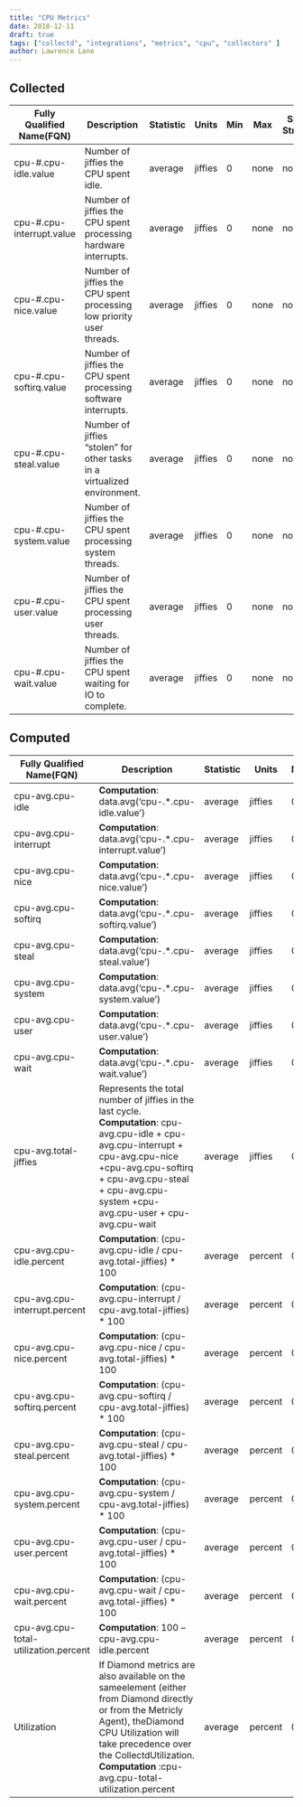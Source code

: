 ```yaml
---
title: "CPU Metrics"
date: 2018-12-11
draft: true
tags: ["collectd", "integrations", "metrics", "cpu", "collectors" ]
author: Lawrence Lane
---
```


## Collected

| Fully Qualified Name(FQN) | Description                                                              | Statistic | Units   | Min | Max  | Sparse Data Strategy(SDS) | BASE | CORR | UTIL |
|---------------------------|--------------------------------------------------------------------------|-----------|---------|-----|------|---------------------------|------|------|------|
| cpu-#.cpu-idle.value      | Number of jiffies the CPU spent idle.                                    | average   | jiffies | 0   | none | none                      | yes  | no   | no   |
| cpu-#.cpu-interrupt.value | Number of jiffies the CPU spent processing hardware interrupts.          | average   | jiffies | 0   | none | none                      | yes  | no   | no   |
| cpu-#.cpu-nice.value      | Number of jiffies the CPU spent processing low priority user threads.    | average   | jiffies | 0   | none | none                      | yes  | no   | no   |
| cpu-#.cpu-softirq.value   | Number of jiffies the CPU spent processing software interrupts.          | average   | jiffies | 0   | none | none                      | yes  | no   | no   |
| cpu-#.cpu-steal.value     | Number of jiffies “stolen” for other tasks in a virtualized environment. | average   | jiffies | 0   | none | none                      | yes  | no   | no   |
| cpu-#.cpu-system.value    | Number of jiffies the CPU spent processing system threads.               | average   | jiffies | 0   | none | none                      | yes  | no   | no   |
| cpu-#.cpu-user.value      | Number of jiffies the CPU spent processing user threads.                 | average   | jiffies | 0   | none | none                      | yes  | no   | no   |
| cpu-#.cpu-wait.value      | Number of jiffies the CPU spent waiting for IO to complete.              | average   | jiffies | 0   | none | none                      | yes  | no   | no   |

## Computed

| Fully Qualified Name(FQN)             | Description                                                                                                                                                                                                                                        | Statistic | Units   | Min | Max  | BASE | CORR | UTIL |
|---------------------------------------|----------------------------------------------------------------------------------------------------------------------------------------------------------------------------------------------------------------------------------------------------|-----------|---------|-----|------|------|------|------|
| cpu-avg.cpu-idle                      | **Computation**: data.avg(‘cpu-.*.cpu-idle.value’)                                                                                                                                                                                                      | average   | jiffies | 0   | none | no   | no   | no   |
| cpu-avg.cpu-interrupt                 | **Computation**: data.avg(‘cpu-.*.cpu-interrupt.value’)                                                                                                                                                                                                 | average   | jiffies | 0   | none | no   | no   | no   |
| cpu-avg.cpu-nice                      | **Computation**: data.avg(‘cpu-.*.cpu-nice.value’)                                                                                                                                                                                                       | average   | jiffies | 0   | none | no   | no   | no   |
| cpu-avg.cpu-softirq                   | **Computation**: data.avg(‘cpu-.*.cpu-softirq.value’)                                                                                                                                                                                                   | average   | jiffies | 0   | none | no   | no   | no   |
| cpu-avg.cpu-steal                     | **Computation**: data.avg(‘cpu-.*.cpu-steal.value’)                                                                                                                                                                                                     | average   | jiffies | 0   | none | no   | no   | no   |
| cpu-avg.cpu-system                    | **Computation**: data.avg(‘cpu-.*.cpu-system.value’)                                                                                                                                                                                                    | average   | jiffies | 0   | none | no   | no   | no   |
| cpu-avg.cpu-user                      | **Computation**: data.avg(‘cpu-.*.cpu-user.value’)                                                                                                                                                                                                      | average   | jiffies | 0   | none | no   | no   | no   |
| cpu-avg.cpu-wait                      | **Computation**: data.avg(‘cpu-.*.cpu-wait.value’)                                                                                                                                                                                                      | average   | jiffies | 0   | none | no   | no   | no   |
| cpu-avg.total-jiffies                 | Represents the total number of jiffies in the last cycle. **Computation**: cpu-avg.cpu-idle + cpu-avg.cpu-interrupt + cpu-avg.cpu-nice +cpu-avg.cpu-softirq + cpu-avg.cpu-steal + cpu-avg.cpu-system +cpu-avg.cpu-user + cpu-avg.cpu-wait                | average   | jiffies | 0   | none | no   | no   | no   |
| cpu-avg.cpu-idle.percent              | **Computation**: (cpu-avg.cpu-idle / cpu-avg.total-jiffies) * 100                                                                                                                                                                                       | average   | percent | 0   | 100  | yes  | yes  | no   |
| cpu-avg.cpu-interrupt.percent         | **Computation**: (cpu-avg.cpu-interrupt / cpu-avg.total-jiffies) * 100                                                                                                                                                                                  | average   | percent | 0   | 100  | yes  | yes  | no   |
| cpu-avg.cpu-nice.percent              | **Computation**: (cpu-avg.cpu-nice / cpu-avg.total-jiffies) * 100                                                                                                                                                                                       | average   | percent | 0   | 100  | yes  | yes  | no   |
| cpu-avg.cpu-softirq.percent           | **Computation**: (cpu-avg.cpu-softirq / cpu-avg.total-jiffies) * 100                                                                                                                                                                                    | average   | percent | 0   | 100  | yes  | yes  | no   |
| cpu-avg.cpu-steal.percent             | **Computation**: (cpu-avg.cpu-steal / cpu-avg.total-jiffies) * 100                                                                                                                                                                                      | average   | percent | 0   | 100  | yes  | yes  | no   |
| cpu-avg.cpu-system.percent            | **Computation**: (cpu-avg.cpu-system / cpu-avg.total-jiffies) * 100                                                                                                                                                                                     | average   | percent | 0   | 100  | yes  | yes  | no   |
| cpu-avg.cpu-user.percent              | **Computation**: (cpu-avg.cpu-user / cpu-avg.total-jiffies) * 100                                                                                                                                                                                       | average   | percent | 0   | 100  | yes  | yes  | yes  |
| cpu-avg.cpu-wait.percent              | **Computation**: (cpu-avg.cpu-wait / cpu-avg.total-jiffies) * 100                                                                                                                                                                                       | average   | percent | 0   | 100  | yes  | yes  | no   |
| cpu-avg.cpu-total-utilization.percent | **Computation**: 100 – cpu-avg.cpu-idle.percent                                                                                                                                                                                                         | average   | percent | 0   | 100  | yes  | yes  | yes  |
| Utilization                           | If Diamond metrics are also available on the sameelement (either from Diamond directly or from the Metricly Agent), theDiamond CPU Utilization will take precedence over the CollectdUtilization. **Computation** :cpu-avg.cpu-total-utilization.percent | average   | percent | 0   | 100  | yes  | no   | yes  |
